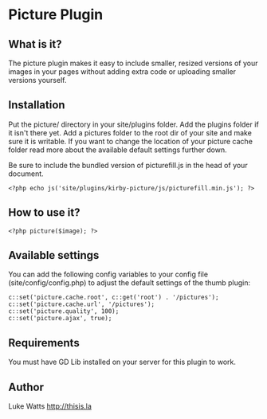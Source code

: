 # Picture Plugin

## What is it?

The picture plugin makes it easy to include smaller, resized versions of your images in your pages without adding extra code or uploading smaller versions yourself. 

## Installation 

Put the picture/ directory in your site/plugins folder. Add the plugins folder if it isn't there yet. Add a pictures folder to the root dir of your site and make sure it is writable. If you want to change the location of your picture cache folder read more about the available default settings further down. 

Be sure to include the bundled version of picturefill.js in the head of your document.

	<?php echo js('site/plugins/kirby-picture/js/picturefill.min.js'); ?>

## How to use it?

	<?php picture($image); ?>

## Available settings

You can add the following config variables to your config file (site/config/config.php) to adjust the default settings of the thumb plugin:

    c::set('picture.cache.root', c::get('root') . '/pictures');
    c::set('picture.cache.url', '/pictures');
    c::set('picture.quality', 100);
    c::set('picture.ajax', true);

## Requirements

You must have GD Lib installed on your server for this plugin to work. 
	    
## Author
Luke Watts
<http://thisis.la>

